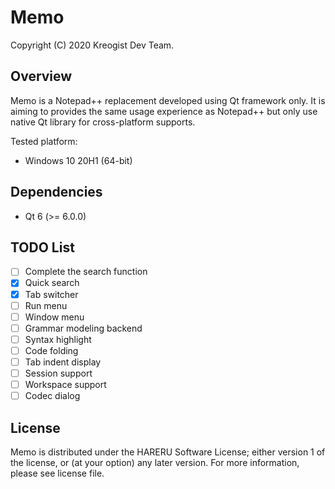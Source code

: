 # Memo

Copyright (C) 2020 Kreogist Dev Team.

## Overview

Memo is a Notepad++ replacement developed using Qt framework only. It is aiming to provides the same usage experience as Notepad++ but only use native Qt library for cross-platform supports.

Tested platform:

- Windows 10 20H1 (64-bit)

## Dependencies

- Qt 6 (>= 6.0.0)

## TODO List

- [ ] Complete the search function
- [x] Quick search
- [x] Tab switcher
- [ ] Run menu
- [ ] Window menu
- [ ] Grammar modeling backend
- [ ] Syntax highlight
- [ ] Code folding
- [ ] Tab indent display
- [ ] Session support
- [ ] Workspace support
- [ ] Codec dialog

## License

Memo is distributed under the HARERU Software License; either version 1 of the license, or (at your option) any later version. For more information, please see license file.